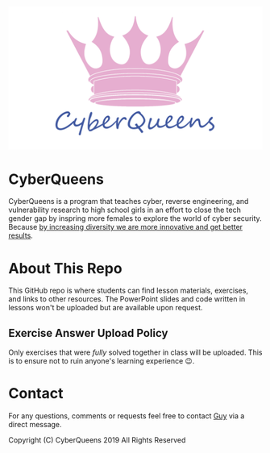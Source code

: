 
![Hacker girls logo](logo/cyberqueens_logo.png?raw=true "CyberQueens Logo")

# CyberQueens

CyberQueens is a program that teaches cyber, reverse engineering, and vulnerability research to high school girls in an effort to close the tech gender gap by inspring more females to explore the world of cyber security. Because [by increasing diversity we are more innovative and get better results](http://cacm.acm.org/magazines/2014/11/179827-the-data-on-diversity/fulltext).

# About This Repo

This GitHub repo is where students can find lesson materials, exercises, and links to other resources. The PowerPoint slides and code written in lessons won't be uploaded but are available upon request.

## Exercise Answer Upload Policy

Only exercises that were *fully* solved together in class will be uploaded. This is to ensure not to ruin anyone's learning experience 😉.

# Contact

For any questions, comments or requests feel free to contact [Guy](https://twitter.com/@va_start) via a direct message.

Copyright (C) CyberQueens 2019 All Rights Reserved

<meta name="google-site-verification" content="CY2rHbX0lLArgRXt5RHAel_xD6nSnhMuukTpYdtUaiE" />
